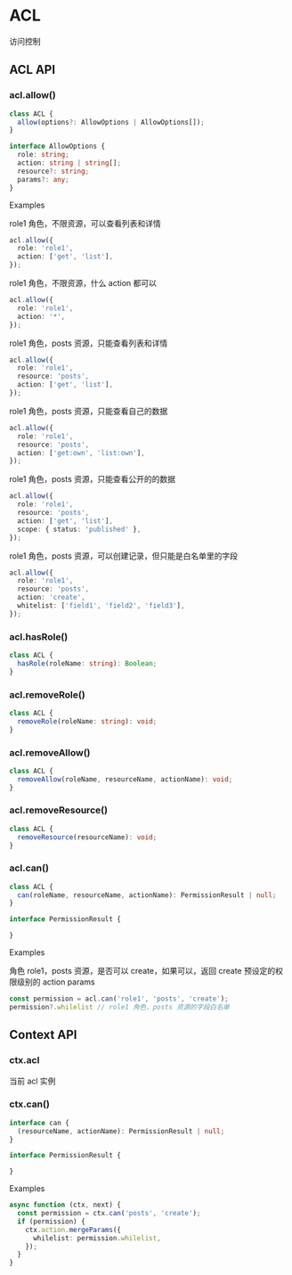 # ACL

访问控制

## ACL API

### acl.allow()

```ts
class ACL {
  allow(options?: AllowOptions | AllowOptions[]);
}

interface AllowOptions {
  role: string;
  action: string | string[];
  resource?: string;
  params?: any;
}
```

Examples

role1 角色，不限资源，可以查看列表和详情

```ts
acl.allow({
  role: 'role1',
  action: ['get', 'list'],
});
```

role1 角色，不限资源，什么 action 都可以

```ts
acl.allow({
  role: 'role1',
  action: '*',
});
```

role1 角色，posts 资源，只能查看列表和详情

```ts
acl.allow({
  role: 'role1',
  resource: 'posts',
  action: ['get', 'list'],
});
```

role1 角色，posts 资源，只能查看自己的数据

```ts
acl.allow({
  role: 'role1',
  resource: 'posts',
  action: ['get:own', 'list:own'],
});
```

role1 角色，posts 资源，只能查看公开的的数据

```ts
acl.allow({
  role: 'role1',
  resource: 'posts',
  action: ['get', 'list'],
  scope: { status: 'published' },
});
```

role1 角色，posts 资源，可以创建记录，但只能是白名单里的字段

```ts
acl.allow({
  role: 'role1',
  resource: 'posts',
  action: 'create',
  whitelist: ['field1', 'field2', 'field3'],
});
```

### acl.hasRole()

```ts
class ACL {
  hasRole(roleName: string): Boolean;
}
```

### acl.removeRole()

```ts
class ACL {
  removeRole(roleName: string): void;
}
```

### acl.removeAllow()

```ts
class ACL {
  removeAllow(roleName, resourceName, actionName): void;
}
```

### acl.removeResource()

```ts
class ACL {
  removeResource(resourceName): void;
}
```

### acl.can()

```ts
class ACL {
  can(roleName, resourceName, actionName): PermissionResult | null;
}

interface PermissionResult {

}
```

Examples

角色 role1，posts 资源，是否可以 create，如果可以，返回 create 预设定的权限级别的 action params

```ts
const permission = acl.can('role1', 'posts', 'create');
permission?.whilelist // role1 角色，posts 资源的字段白名单
```

## Context API

### ctx.acl

当前 acl 实例

### ctx.can()

```ts
interface can {
  (resourceName, actionName): PermissionResult | null;
}

interface PermissionResult {

}
```

Examples

```ts
async function (ctx, next) {
  const permission = ctx.can('posts', 'create');
  if (permission) {
    ctx.action.mergeParams({
      whilelist: permission.whilelist,
    });
  }
}
```

